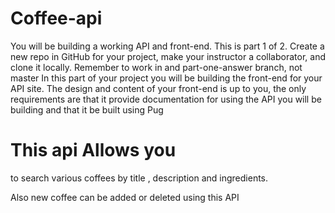 # Coffee-api

You will be building a working API and front-end. This is part 1 of 2. Create a new repo in GitHub for your project, make your instructor a collaborator, and clone it locally. Remember to work in and part-one-answer branch, not master In this part of your project you will be building the front-end for your API site. The design and content of your front-end is up to you, the only requirements are that it provide documentation for using the API you will be building and that it be built using Pug

# This api Allows you
to search various coffees by title , description and ingredients.

Also new coffee can be added or deleted using this API
